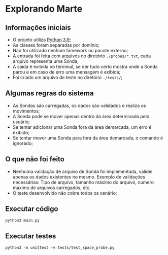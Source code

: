 # Explorando Marte

## Informações iniciais
* O projeto utiliza [Python 3.9](https://www.python.org/downloads/release/python-390/);
* As classes foram separadas por domínio;
* Não foi utilizado nenhum famework ou pacote externo;
* A entrada foi feita com arquivos no diretório <code>./probes/*.txt</code>, cada arquivo representa uma Sonda;
* A saída é exibida no terminal, se der tudo certo mostra onde a Sonda parou e em caso de erro uma mensagem é exibida;
* Foi criado um arquivo de teste no diretório <code>./tests/</code>;

## Algumas regras do sistema
* As Sondas são carregadas, os dados são validados e realiza os movimentos;
* A Sonda pode se mover apenas dentro da área determinada pelo usuário;
* Se tentar adicionar uma Sonda fora da área demarcada, um erro é exibido;
* Se tentar mover uma Sonda para fora da área demarcada, o comando é ignorado;

## O que não foi feito
* Nenhuma validação de arquivo de Sonda foi implementada, validei apenas os dados existentes no mesmo. 
  Exemplo de validações necessárias: Tipo de arquivo, tamanho máximo do arquivo, numero máximo de arquivos carregados, etc.
* O teste desenvolvido não cobre todos os cenário;

## Executar código
```shell
python3 main.py
```

## Executar testes
```shell
python3 -m unittest -v tests/test_space_probe.py
```